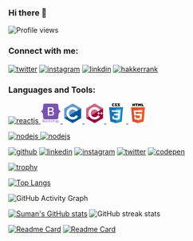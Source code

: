 ### Hi there 👋

<!--
**sumansourabh9155/sumansourabh9155** is a ✨ _special_ ✨ repository because its `README.md` (this file) appears on your GitHub profile.

Here are some ideas to get you started:

- 🔭 I’m currently working on ...
- 🌱 I’m currently learning ...
- 👯 I’m looking to collaborate on ...
- 🤔 I’m looking for help with ...
- 💬 Ask me about ...
- 📫 How to reach me: ...
- 😄 Pronouns: ...
- ⚡ Fun fact: ...
-->
![Profile views](https://gpvc.arturio.dev/sumansourabh9155)

<h3 align="left">Connect with me:</h3>
<p align="left">
<a href="https://twitter.com/SumanSo07923190" target="blank"><img align="center" src="https://raw.githubusercontent.com/rahuldkjain/github-profile-readme-generator/master/src/images/icons/Social/twitter.svg" alt="twitter" height="30" width="40" /></a>
 <a href="https://www.instagram.com/suman_sourabh_/?hl=en" target="blank"><img align="center" src="https://raw.githubusercontent.com/rahuldkjain/github-profile-readme-generator/master/src/images/icons/Social/instagram.svg" alt="instagram" height="30" width="40" /></a>
<a href="https://www.linkedin.com/in/sumansourabh9155/" target="blank"><img align="center" src="https://raw.githubusercontent.com/rahuldkjain/github-profile-readme-generator/master/src/images/icons/Social/linked-in-alt.svg" alt="linkdin" height="30" width="40" /></a>
<a href="https://www.hackerrank.com/sumansourabh9155" target="blank"><img align="center" src="https://raw.githubusercontent.com/rahuldkjain/github-profile-readme-generator/master/src/images/icons/Social/hackerrank.svg" alt="hakkerrank" height="30" width="40" /></a>
</p>


<h3 align="left">Languages and Tools:</h3>
<p align="left"> <a href="https://icons8.com/icon/NfbyHexzVEDk/react" target="_blank"> <img src="https://img.icons8.com/plasticine/100/000000/react.png" alt="reactjs" width="40" height="40"/> </a> <a href="https://getbootstrap.com" target="_blank"> <img src="https://raw.githubusercontent.com/devicons/devicon/master/icons/bootstrap/bootstrap-plain-wordmark.svg" alt="bootstrap" width="40" height="40"/> </a> <a href="https://www.cprogramming.com/" target="_blank"> <img src="https://raw.githubusercontent.com/devicons/devicon/master/icons/c/c-original.svg" alt="c" width="40" height="40"/> </a> <a href="https://www.w3schools.com/cpp/" target="_blank"> <img src="https://raw.githubusercontent.com/devicons/devicon/master/icons/cplusplus/cplusplus-original.svg" alt="cplusplus" width="40" height="40"/> </a> <a href="https://www.w3schools.com/css/" target="_blank"> <img src="https://raw.githubusercontent.com/devicons/devicon/master/icons/css3/css3-original-wordmark.svg" alt="css3" width="40" height="40"/> </a> <a href="https://www.w3.org/html/" target="_blank"> <img src="https://raw.githubusercontent.com/devicons/devicon/master/icons/html5/html5-original-wordmark.svg" alt="html5" width="40" height="40"/> </a> 

<a href="https://img.icons8.com/cute-clipart/64/000000/canva.png" target="_blank"> <img src="https://img.icons8.com/cute-clipart/64/000000/canva.png" alt="nodejs" width="40" height="40"/> </a> 
<a href="https://icons8.com/icon/13679/java" target="_blank"> <img src="https://img.icons8.com/color/48/000000/java-coffee-cup-logo--v1.png" alt="nodejs" width="40" height="40"/> </a> 

 
[<img src='https://cdn.jsdelivr.net/npm/simple-icons@3.0.1/icons/github.svg' alt='github' height='40'>](https://github.com/sumansourabh9155)              [<img src='https://cdn.jsdelivr.net/npm/simple-icons@3.0.1/icons/linkedin.svg' alt='linkedin' height='40'>](https://www.linkedin.com/in/sumansourabh9155/)              [<img src='https://cdn.jsdelivr.net/npm/simple-icons@3.0.1/icons/instagram.svg' alt='instagram' height='40'>](https://www.instagram.com/suman_sourabh_/)              [<img src='https://cdn.jsdelivr.net/npm/simple-icons@3.0.1/icons/twitter.svg' alt='twitter' height='40'>](https://twitter.com/@SumanSo07923190)              [<img src='https://cdn.jsdelivr.net/npm/simple-icons@3.0.1/icons/codepen.svg' alt='codepen' height='40'>](https://codepen.io/sumansourabh9155)  

[![trophy](https://github-profile-trophy.vercel.app/?username=sumansourabh9155&theme=radical)](https://github.com/ryo-ma/github-profile-trophy)

[![Top Langs](https://github-readme-stats.vercel.app/api/top-langs/?username=sumansourabh9155&layout=compact&theme=radical)](https://github.com/sumansourabh9155/github-readme-stats)

![GitHub Activity Graph](https://activity-graph.herokuapp.com/graph?username=sumansourabh9155&theme=xcode)  

[![Suman's GitHub stats](https://github-readme-stats.vercel.app/api?username=sumansourabh9155&show_icons=true&theme=radical)](https://github.com/sumansourabh9155/github-readme-stats)
![GitHub streak stats](https://github-readme-streak-stats.herokuapp.com/?user=sumansourabh9155&show_icons=true&theme=radical)  




[![Readme Card](https://github-readme-stats.vercel.app/api/pin/?username=sumansourabh9155&repo=guess-the-number-game-&show_icons=true&theme=dark)](https://github.com/sumansourabh9155/github-readme-stats)  [![Readme Card](https://github-readme-stats.vercel.app/api/pin/?username=sumansourabh9155&repo=Navbar&show_icons=true&theme=dark)](https://github.com/sumansourabh9155/github-readme-stats)






